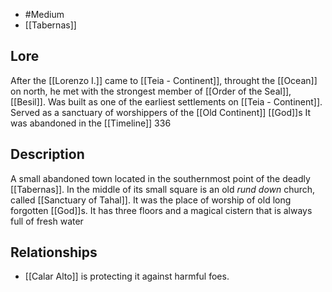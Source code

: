 - #Medium
- [[Tabernas]]
## Lore
After the [[Lorenzo I.]] came to [[Teia - Continent]], throught the [[Ocean]] on north, he met with the strongest member of [[Order of the Seal]], [[Besil]]. 
Was built as one of the earliest settlements on [[Teia - Continent]]. Served as a sanctuary of worshippers of the [[Old Continent]] [[God]]s 
It was abandoned in the [[Timeline]] 336
## Description
A small abandoned town located in the southernmost point of the deadly [[Tabernas]].
In the middle of its small square is an old *rund down* church, called [[Sanctuary of Tahal]]. It was the place of worship of old long forgotten [[God]]s. It has three floors and a magical cistern that is always full of fresh water
## Relationships
- [[Calar Alto]] is protecting it against harmful foes.